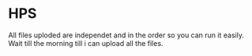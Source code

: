 # HPS
All files uploded are independet and in the order so you can run it easily.
Wait till the morning till i can upload all the files.
